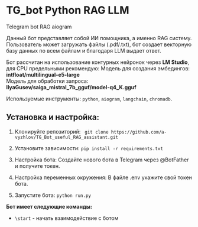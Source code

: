 # TG_bot Python RAG LLM 
Telegram bot RAG aiogram

Данный бот представляет собой ИИ помощника, а именно RAG систему. Пользователь может загружать файлы (.pdf/.txt), бот создает векторную базу данных по всем файлам и благодаря LLM выдает ответ.

Бот рассчитан на использование контурных нейронок через **LM Studio**, для CPU предельными рекомендую:
Модель для создания эмбедингов: **intfloat/multilingual-e5-large**    
Модель для обработки запроса: **IlyaGusev/saiga_mistral_7b_gguf/model-q4_K.gguf**    

Используемые инструменты: `python`, `aiogram`, `langchain`, `chromadb`.

## Установка и настройка:
1. Клонируйте репозиторий:
`` 
git clone https://github.com/a-vyzhlov/TG_Bot_useful_RAG_assistant.git
``

2. Установите зависимости:
``
pip install -r requirements.txt
`` 

3. Настройка бота: Создайте нового бота в Telegram через @BotFather и получите токен.

4. Настройка переменных окружения: В файле .env укажите свой токен бота.

5. Запустите бота:
``
python run.py
``

**Бот имеет следующие команды:**
- `\start`  - начать взаимодействие с ботом